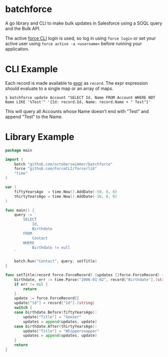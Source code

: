 batchforce
==========

A go library and CLI to make bulk updates in Salesforce using a SOQL query and the Bulk
API.

The active [force CLI](https://github.com/ForceCLI/force) login is used, so log
in using `force login` or set your active user using `force active -a
<username>` before running your application.

CLI Example
===========

Each record is made available to [expr](https://github.com/antonmedv/expr/blob/master/docs/Language-Definition.md) as
`record`.  The expr expression should evaluate to a single map or an array of
maps.


```
$ batchforce update Account "SELECT Id, Name FROM Account WHERE NOT Name LIKE '%Test'" '{Id: record.Id, Name: record.Name + " Test"}'
```

This will query all Accounts whose Name doesn't end with "Test" and append "Test" to the Name.

Library Example
===============

```go
package main

import (
	batch "github.com/octoberswimmer/batchforce"
	force "github.com/ForceCLI/force/lib"
	"time"
)

var (
	fiftyYearsAgo  = time.Now().AddDate(-50, 0, 0)
	thirtyYearsAgo = time.Now().AddDate(-30, 0, 0)
)

func main() {
	query := `
		SELECT
			Id,
			Birthdate
		FROM
			Contact
		WHERE
			Birthdate != null
	`

	batch.Run("Contact", query, setTitle)
}

func setTitle(record force.ForceRecord) (updates []force.ForceRecord) {
	birthdate, err := time.Parse("2006-01-02", record["Birthdate"].(string))
	if err != nil {
		return
	}
	update := force.ForceRecord{}
	update["Id"] = record["Id"].(string)
	switch {
	case birthdate.Before(fiftyYearsAgo):
		update["Title"] = "Geezer"
		updates = append(updates, update)
	case birthdate.After(thirtyYearsAgo):
		update["Title"] = "Whippersnapper"
		updates = append(updates, update)
	}
	return
}
```
